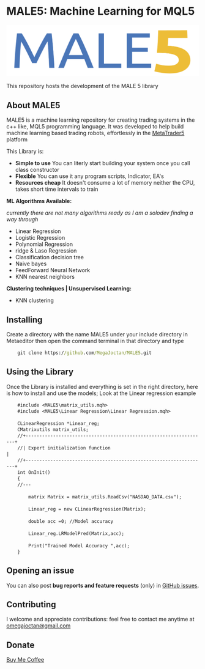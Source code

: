 # MALE5: Machine Learning for MQL5

![MALE5](MALE5.png)

This repository hosts the development of the MALE 5 library

## About MALE5

MALE5 is a machine learning repository for creating trading systems in the c++ like, MQL5 programming language.
It was developed to help build machine learning based trading robots, effortlessly in the [MetaTrader5](https://www.metatrader5.com/en/automated-trading/metaeditor) platform

This Library is:

-   **Simple to use** You can literly start building your system once you call class constructor
-   **Flexible** You can use it any program scripts, Indicator, EA's
-   **Resources cheap** It doesn't consume a lot of memory neither the CPU, takes short time intervals to train

**ML Algorithms Available:**

*currently there are not many algorithms ready as I am a solodev finding a way through*

-   Linear Regression
-   Logistic Regression
-   Polynomial Regression
-   ridge  & Laso Regression
-   Classification decision tree
-   Naive bayes
-   FeedForward Neural Network
-   KNN nearest neighbors

**Clustering techniques | Unsupervised Learning:**

-   KNN clustering 

## Installing 

Create a directory with the name MALE5 under your include directory in Metaeditor then open the command terminal in that directory and type 

``` cmd
    git clone https://github.com/MegaJoctan/MALE5.git
```

## Using the Library

Once the Library is installed and everything is set in the right directory, here is how to install and use the models; Look at the Linear regression example

``` MQL5
    #include <MALE5\matrix_utils.mqh>
    #include <MALE5\Linear Regression\Linear Regression.mqh>

    CLinearRegression *Linear_reg;
    CMatrixutils matrix_utils;
    //+------------------------------------------------------------------+
    //| Expert initialization function                                   |
    //+------------------------------------------------------------------+
    int OnInit()
    {
    //---
    
        matrix Matrix = matrix_utils.ReadCsv("NASDAQ_DATA.csv"); 

        Linear_reg = new CLinearRegression(Matrix);
        
        double acc =0; //Model accuracy
        
        Linear_reg.LRModelPred(Matrix,acc);
        
        Print("Trained Model Accuracy ",acc);
    }
```

## Opening an issue

You can also post **bug reports and feature requests** (only)
in [GitHub issues](https://github.com/MegaJoctan/MALE5/issues).

## Contributing 

I welcome and appreciate contributions: feel free to contact me anytime at omegajoctan@gmail.com

## Donate

[Buy Me Coffee](https://www.buymeacoffee.com/omegajoctan)
